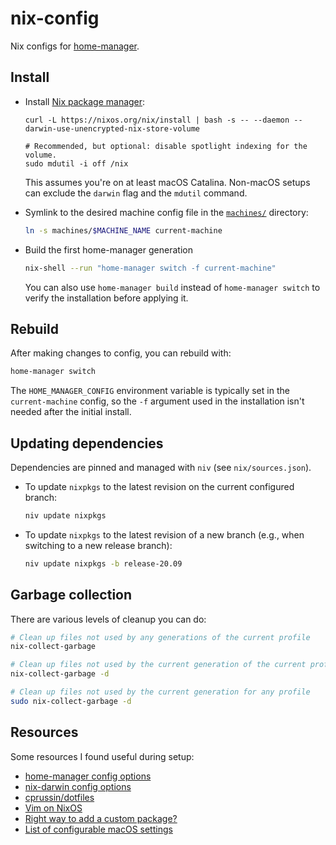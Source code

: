 # nix-config

Nix configs for [home-manager].

## Install

* Install [Nix package manager](https://nixos.org/download.html):

    ```
    curl -L https://nixos.org/nix/install | bash -s -- --daemon --darwin-use-unencrypted-nix-store-volume

    # Recommended, but optional: disable spotlight indexing for the volume.
    sudo mdutil -i off /nix
    ```

  This assumes you're on at least macOS Catalina. Non-macOS setups can exclude
  the `darwin` flag and the `mdutil` command.

* Symlink to the desired machine config file in the [`machines/`](./machines/) directory:

    ```sh
    ln -s machines/$MACHINE_NAME current-machine
    ```

* Build the first home-manager generation

    ```sh
    nix-shell --run "home-manager switch -f current-machine"
    ```

  You can also use `home-manager build` instead of `home-manager switch` to
  verify the installation before applying it.

## Rebuild

After making changes to config, you can rebuild with:

```sh
home-manager switch
```

The `HOME_MANAGER_CONFIG` environment variable is typically set in the
`current-machine` config, so the `-f` argument used in the installation isn't
needed after the initial install.

## Updating dependencies

Dependencies are pinned and managed with `niv` (see `nix/sources.json`).

* To update `nixpkgs` to the latest revision on the current configured branch:

    ```sh
    niv update nixpkgs
    ```

* To update `nixpkgs` to the latest revision of a new branch (e.g., when
  switching to a new release branch):

    ```sh
    niv update nixpkgs -b release-20.09
    ```

## Garbage collection

There are various levels of cleanup you can do:

```sh
# Clean up files not used by any generations of the current profile
nix-collect-garbage

# Clean up files not used by the current generation of the current profile
nix-collect-garbage -d

# Clean up files not used by the current generation for any profile
sudo nix-collect-garbage -d
```

## Resources

Some resources I found useful during setup:

* [home-manager config options](https://rycee.gitlab.io/home-manager/options.html)
* [nix-darwin config options](https://lnl7.github.io/nix-darwin/manual/index.html#sec-options)
* [cprussin/dotfiles](https://github.com/cprussin/dotfiles)
* [Vim on NixOS](http://ivanbrennan.nyc/2018-05-09/vim-on-nixos)
* [Right way to add a custom package?](https://github.com/LnL7/nix-darwin/issues/16#issuecomment-284262711)
* [List of configurable macOS settings](https://github.com/mathiasbynens/dotfiles/blob/master/.macos)

[home-manager]: https://github.com/nix-community/home-manager

